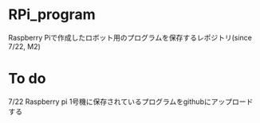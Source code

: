 # RPi_program
Raspberry Piで作成したロボット用のプログラムを保存するレポジトリ(since 7/22, M2)


# To do
7/22 Raspberry pi 1号機に保存されているプログラムをgithubにアップロードする
